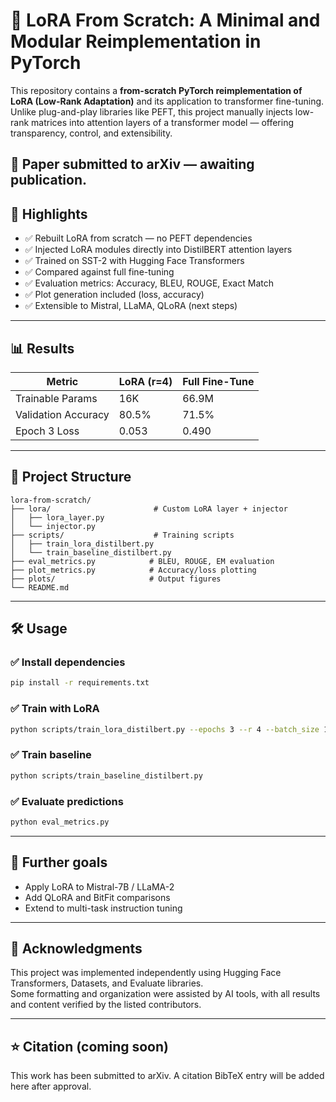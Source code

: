 # 🔬 LoRA From Scratch: A Minimal and Modular Reimplementation in PyTorch

This repository contains a **from-scratch PyTorch reimplementation of LoRA (Low-Rank Adaptation)** and its application to transformer fine-tuning. Unlike plug-and-play libraries like PEFT, this project manually injects low-rank matrices into attention layers of a transformer model — offering transparency, control, and extensibility.

📝 **Paper submitted to arXiv — awaiting publication.**  
---

## 🚀 Highlights

- ✅ Rebuilt LoRA from scratch — no PEFT dependencies
- ✅ Injected LoRA modules directly into DistilBERT attention layers
- ✅ Trained on SST-2 with Hugging Face Transformers
- ✅ Compared against full fine-tuning
- ✅ Evaluation metrics: Accuracy, BLEU, ROUGE, Exact Match
- ✅ Plot generation included (loss, accuracy)
- ✅ Extensible to Mistral, LLaMA, QLoRA (next steps)

---

## 📊 Results

| Metric              | LoRA (r=4) | Full Fine-Tune |
|---------------------|------------|----------------|
| Trainable Params     | 16K        | 66.9M          |
| Validation Accuracy  | 80.5%      | 71.5%          |
| Epoch 3 Loss         | 0.053      | 0.490          |

---

## 📁 Project Structure

```
lora-from-scratch/
├── lora/                       # Custom LoRA layer + injector
│   ├── lora_layer.py
│   └── injector.py
├── scripts/                    # Training scripts
│   ├── train_lora_distilbert.py
│   └── train_baseline_distilbert.py
├── eval_metrics.py            # BLEU, ROUGE, EM evaluation
├── plot_metrics.py            # Accuracy/loss plotting
├── plots/                     # Output figures
└── README.md
```

---


## 🛠 Usage

### ✅ Install dependencies
```bash
pip install -r requirements.txt
```

### ✅ Train with LoRA
```bash
python scripts/train_lora_distilbert.py --epochs 3 --r 4 --batch_size 16
```

### ✅ Train baseline
```bash
python scripts/train_baseline_distilbert.py
```

### ✅ Evaluate predictions
```bash
python eval_metrics.py
```

---

## 🧪 Further goals

- Apply LoRA to Mistral-7B / LLaMA-2
- Add QLoRA and BitFit comparisons
- Extend to multi-task instruction tuning

---

## 🙏 Acknowledgments

This project was implemented independently using Hugging Face Transformers, Datasets, and Evaluate libraries.  
Some formatting and organization were assisted by AI tools, with all results and content verified by the listed contributors.

---

## ⭐ Citation (coming soon)

This work has been submitted to arXiv. A citation BibTeX entry will be added here after approval.
